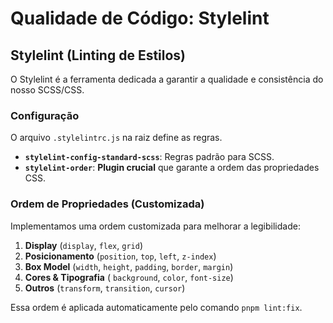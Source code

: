 # Qualidade de Código: Stylelint

## Stylelint (Linting de Estilos)

O Stylelint é a ferramenta dedicada a garantir a qualidade e consistência do nosso SCSS/CSS.

### Configuração

O arquivo `.stylelintrc.js` na raiz define as regras.

- **`stylelint-config-standard-scss`**: Regras padrão para SCSS.
- **`stylelint-order`**: **Plugin crucial** que garante a ordem das propriedades CSS.

### Ordem de Propriedades (Customizada)

Implementamos uma ordem customizada para melhorar a legibilidade:

1. **Display** (`display`, `flex`, `grid`)
2. **Posicionamento** (`position`, `top`, `left`, `z-index`)
3. **Box Model** (`width`, `height`, `padding`, `border`, `margin`)
4. **Cores & Tipografia** ( `background`, `color`, `font-size`)
5. **Outros** (`transform`, `transition`, `cursor`)

Essa ordem é aplicada automaticamente pelo comando `pnpm lint:fix`.
